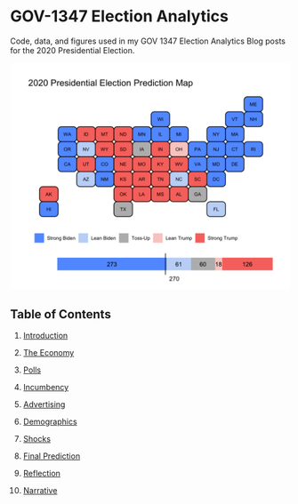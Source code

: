 # GOV-1347 Election Analytics

Code, data, and figures used in my GOV 1347 Election Analytics Blog posts for the 2020 Presidential Election.

![](08-prediction/2020_electoral_map_full.png)

## Table of Contents

1. [Introduction](https://itsyaoyu.com/blog/gov-1347-introduction/)

2. [The Economy](https://itsyaoyu.com/blog/gov-1347-the-economy/)

3. [Polls](https://itsyaoyu.com/blog/gov-1347-polls/)

4. [Incumbency](https://itsyaoyu.com/blog/gov-1347-incumbency/)

5. [Advertising](https://itsyaoyu.com/blog/gov-1347-advertising/)

6. [Demographics](https://itsyaoyu.com/blog/gov-1347-demographics/)

7. [Shocks](https://itsyaoyu.com/blog/gov-1347-shocks/)

8. [Final Prediction](https://itsyaoyu.com/blog/gov-1347-final-prediction/)

9. [Reflection](https://itsyaoyu.com/blog/gov-1347-reflection/)

10. [Narrative](https://itsyaoyu.com/blog/gov-1347-narrative/)
